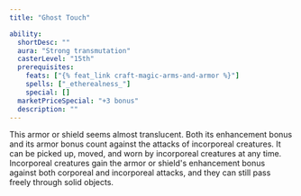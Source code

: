 ```yaml
---
title: "Ghost Touch"

ability:
  shortDesc: ""
  aura: "Strong transmutation"
  casterLevel: "15th"
  prerequisites:
    feats: ["{% feat_link craft-magic-arms-and-armor %}"]
    spells: ["_etherealness_"]
    special: []
  marketPriceSpecial: "+3 bonus"
  description: ""
---
```

This armor or shield seems almost translucent. Both its enhancement bonus and its armor bonus count against the attacks of incorporeal creatures. It can be picked up, moved, and worn by incorporeal creatures at any time. Incorporeal creatures gain the armor or shield's enhancement bonus against both corporeal and incorporeal attacks, and they can still pass freely through solid objects.


